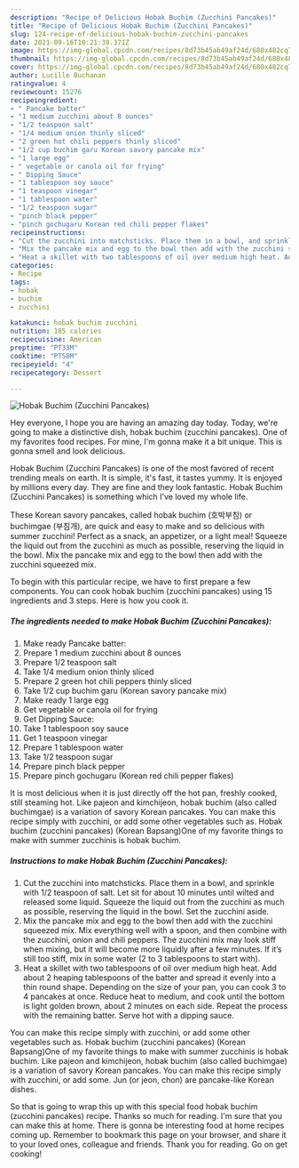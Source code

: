 ```yaml
---
description: "Recipe of Delicious Hobak Buchim (Zucchini Pancakes)"
title: "Recipe of Delicious Hobak Buchim (Zucchini Pancakes)"
slug: 124-recipe-of-delicious-hobak-buchim-zucchini-pancakes
date: 2021-09-16T10:21:39.371Z
image: https://img-global.cpcdn.com/recipes/8d73b45ab49af24d/680x482cq70/hobak-buchim-zucchini-pancakes-recipe-main-photo.jpg
thumbnail: https://img-global.cpcdn.com/recipes/8d73b45ab49af24d/680x482cq70/hobak-buchim-zucchini-pancakes-recipe-main-photo.jpg
cover: https://img-global.cpcdn.com/recipes/8d73b45ab49af24d/680x482cq70/hobak-buchim-zucchini-pancakes-recipe-main-photo.jpg
author: Lucille Buchanan
ratingvalue: 4
reviewcount: 15276
recipeingredient:
- " Pancake batter"
- "1 medium zucchini about 8 ounces"
- "1/2 teaspoon salt"
- "1/4 medium onion thinly sliced"
- "2 green hot chili peppers thinly sliced"
- "1/2 cup buchim garu Korean savory pancake mix"
- "1 large egg"
- " vegetable or canola oil for frying"
- " Dipping Sauce"
- "1 tablespoon soy sauce"
- "1 teaspoon vinegar"
- "1 tablespoon water"
- "1/2 teaspoon sugar"
- "pinch black pepper"
- "pinch gochugaru Korean red chili pepper flakes"
recipeinstructions:
- "Cut the zucchini into matchsticks. Place them in a bowl, and sprinkle with 1/2 teaspoon of salt. Let sit for about 10 minutes until wilted and released some liquid. Squeeze the liquid out from the zucchini as much as possible, reserving the liquid in the bowl. Set the zucchini aside."
- "Mix the pancake mix and egg to the bowl then add with the zucchini squeezed mix. Mix everything well with a spoon, and then combine with the zucchini, onion and chili peppers. The zucchini mix may look stiff when mixing, but it will become more liquidly after a few minutes. If it’s still too stiff, mix in some water (2 to 3 tablespoons to start with)."
- "Heat a skillet with two tablespoons of oil over medium high heat. Add about 2 heaping tablespoons of the batter and spread it evenly into a thin round shape. Depending on the size of your pan, you can cook 3 to 4 pancakes at once. Reduce heat to medium, and cook until the bottom is light golden brown, about 2 minutes on each side. Repeat the process with the remaining batter. Serve hot with a dipping sauce."
categories:
- Recipe
tags:
- hobak
- buchim
- zucchini

katakunci: hobak buchim zucchini 
nutrition: 185 calories
recipecuisine: American
preptime: "PT33M"
cooktime: "PT58M"
recipeyield: "4"
recipecategory: Dessert

---
```



![Hobak Buchim (Zucchini Pancakes)](https://img-global.cpcdn.com/recipes/8d73b45ab49af24d/680x482cq70/hobak-buchim-zucchini-pancakes-recipe-main-photo.jpg)

Hey everyone, I hope you are having an amazing day today. Today, we're going to make a distinctive dish, hobak buchim (zucchini pancakes). One of my favorites food recipes. For mine, I'm gonna make it a bit unique. This is gonna smell and look delicious.

Hobak Buchim (Zucchini Pancakes) is one of the most favored of recent trending meals on earth. It is simple, it's fast, it tastes yummy. It is enjoyed by millions every day. They are fine and they look fantastic. Hobak Buchim (Zucchini Pancakes) is something which I've loved my whole life.

These Korean savory pancakes, called hobak buchim (호박부침) or buchimgae (부침개), are quick and easy to make and so delicious with summer zucchini! Perfect as a snack, an appetizer, or a light meal! Squeeze the liquid out from the zucchini as much as possible, reserving the liquid in the bowl. Mix the pancake mix and egg to the bowl then add with the zucchini squeezed mix.


To begin with this particular recipe, we have to first prepare a few components. You can cook hobak buchim (zucchini pancakes) using 15 ingredients and 3 steps. Here is how you cook it.

<!--inarticleads1-->

##### The ingredients needed to make Hobak Buchim (Zucchini Pancakes):

1. Make ready  Pancake batter:
1. Prepare 1 medium zucchini about 8 ounces
1. Prepare 1/2 teaspoon salt
1. Take 1/4 medium onion thinly sliced
1. Prepare 2 green hot chili peppers thinly sliced
1. Take 1/2 cup buchim garu (Korean savory pancake mix)
1. Make ready 1 large egg
1. Get  vegetable or canola oil for frying
1. Get  Dipping Sauce:
1. Take 1 tablespoon soy sauce
1. Get 1 teaspoon vinegar
1. Prepare 1 tablespoon water
1. Take 1/2 teaspoon sugar
1. Prepare pinch black pepper
1. Prepare pinch gochugaru (Korean red chili pepper flakes)


It is most delicious when it is just directly off the hot pan, freshly cooked, still steaming hot. Like pajeon and kimchijeon, hobak buchim (also called buchimgae) is a variation of savory Korean pancakes. You can make this recipe simply with zucchini, or add some other vegetables such as. Hobak buchim (zucchini pancakes) (Korean Bapsang)One of my favorite things to make with summer zucchinis is hobak buchim. 

<!--inarticleads2-->

##### Instructions to make Hobak Buchim (Zucchini Pancakes):

1. Cut the zucchini into matchsticks. Place them in a bowl, and sprinkle with 1/2 teaspoon of salt. Let sit for about 10 minutes until wilted and released some liquid. Squeeze the liquid out from the zucchini as much as possible, reserving the liquid in the bowl. Set the zucchini aside.
1. Mix the pancake mix and egg to the bowl then add with the zucchini squeezed mix. Mix everything well with a spoon, and then combine with the zucchini, onion and chili peppers. The zucchini mix may look stiff when mixing, but it will become more liquidly after a few minutes. If it’s still too stiff, mix in some water (2 to 3 tablespoons to start with).
1. Heat a skillet with two tablespoons of oil over medium high heat. Add about 2 heaping tablespoons of the batter and spread it evenly into a thin round shape. Depending on the size of your pan, you can cook 3 to 4 pancakes at once. Reduce heat to medium, and cook until the bottom is light golden brown, about 2 minutes on each side. Repeat the process with the remaining batter. Serve hot with a dipping sauce.


You can make this recipe simply with zucchini, or add some other vegetables such as. Hobak buchim (zucchini pancakes) (Korean Bapsang)One of my favorite things to make with summer zucchinis is hobak buchim. Like pajeon and kimchijeon, hobak buchim (also called buchimgae) is a variation of savory Korean pancakes. You can make this recipe simply with zucchini, or add some. Jun (or jeon, chon) are pancake-like Korean dishes. 

So that is going to wrap this up with this special food hobak buchim (zucchini pancakes) recipe. Thanks so much for reading. I'm sure that you can make this at home. There is gonna be interesting food at home recipes coming up. Remember to bookmark this page on your browser, and share it to your loved ones, colleague and friends. Thank you for reading. Go on get cooking!
